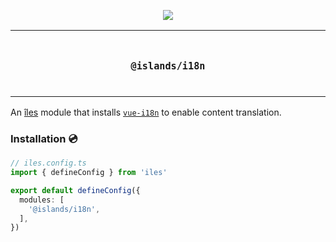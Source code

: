 <p align="center">
  <a href="https://iles-docs.netlify.app">
    <img src="https://github.com/ElMassimo/iles/blob/main/docs/images/banner.png"/>
  </a>
</p>

<p align="center">
<table>
<tbody>
<td align="center">
<br/>
<p align="center">
  <h3><samp>@islands/i18n</samp></h3>
  <img width="2000" height="0">
</p>
</td>
</tbody>
</table>
</p>

[îles]: https://github.com/ElMassimo/iles
[i18n]: https://github.com/intlify/vue-i18n-next

An [îles] module that installs [`vue-i18n`][i18n] to enable content translation.

### Installation 💿

```ts
// iles.config.ts
import { defineConfig } from 'iles'

export default defineConfig({
  modules: [
    '@islands/i18n',
  ],
})
```

